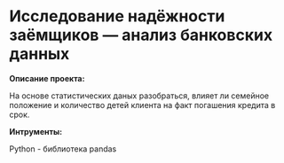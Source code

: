 # Исследование надёжности заёмщиков — анализ банковских данных

**Описание проекта:**

На основе статистических даных разобраться, влияет ли семейное положение и количество детей клиента на факт погашения кредита в срок. 

**Интрументы:** 

Python - библиотека pandas

